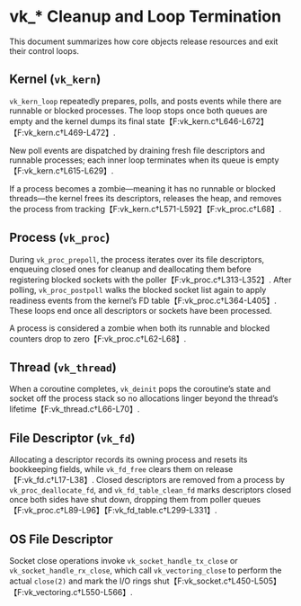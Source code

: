 # vk_* Cleanup and Loop Termination

This document summarizes how core objects release resources and exit their control loops.

## Kernel (`vk_kern`)

`vk_kern_loop` repeatedly prepares, polls, and posts events while there are runnable or blocked processes. The loop stops once both queues are empty and the kernel dumps its final state【F:vk_kern.c†L646-L672】【F:vk_kern.c†L469-L472】.

New poll events are dispatched by draining fresh file descriptors and runnable processes; each inner loop terminates when its queue is empty【F:vk_kern.c†L615-L629】.

If a process becomes a zombie—meaning it has no runnable or blocked threads—the kernel frees its descriptors, releases the heap, and removes the process from tracking【F:vk_kern.c†L571-L592】【F:vk_proc.c†L68】.

## Process (`vk_proc`)

During `vk_proc_prepoll`, the process iterates over its file descriptors, enqueuing closed ones for cleanup and deallocating them before registering blocked sockets with the poller【F:vk_proc.c†L313-L352】. After polling, `vk_proc_postpoll` walks the blocked socket list again to apply readiness events from the kernel’s FD table【F:vk_proc.c†L364-L405】. These loops end once all descriptors or sockets have been processed.

A process is considered a zombie when both its runnable and blocked counters drop to zero【F:vk_proc.c†L62-L68】.

## Thread (`vk_thread`)

When a coroutine completes, `vk_deinit` pops the coroutine’s state and socket off the process stack so no allocations linger beyond the thread’s lifetime【F:vk_thread.c†L66-L70】.

## File Descriptor (`vk_fd`)

Allocating a descriptor records its owning process and resets its bookkeeping fields, while `vk_fd_free` clears them on release【F:vk_fd.c†L17-L38】. Closed descriptors are removed from a process by `vk_proc_deallocate_fd`, and `vk_fd_table_clean_fd` marks descriptors closed once both sides have shut down, dropping them from poller queues【F:vk_proc.c†L89-L96】【F:vk_fd_table.c†L299-L331】.

## OS File Descriptor

Socket close operations invoke `vk_socket_handle_tx_close` or `vk_socket_handle_rx_close`, which call `vk_vectoring_close` to perform the actual `close(2)` and mark the I/O rings shut【F:vk_socket.c†L450-L505】【F:vk_vectoring.c†L550-L566】.

